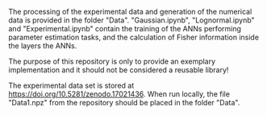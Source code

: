 The processing of the experimental data and generation of the numerical data is provided in the folder "Data". "Gaussian.ipynb", "Lognormal.ipynb" and "Experimental.ipynb" contain the training of the ANNs performing parameter estimation tasks, and the calculation of Fisher information inside the layers the ANNs.

The purpose of this repository is only to provide an exemplary implementation and it should not be considered a reusable library!

The experimental data set is stored at https://doi.org/10.5281/zenodo.17021436. When run locally, the file "Data1.npz" from the repository should be placed in the folder "Data".
